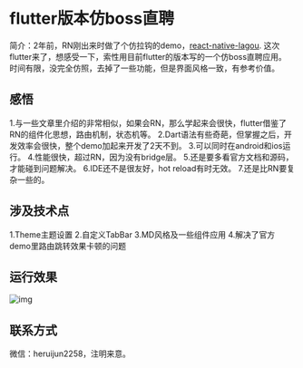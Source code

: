 # flutter版本仿boss直聘
简介：2年前，RN刚出来时做了个仿拉钩的demo，[react-native-lagou](https://github.com/heruijun/react-native-lagou).
这次flutter来了，想感受一下，索性用目前flutter的版本写的一个仿boss直聘应用。
时间有限，没完全仿照，去掉了一些功能，但是界面风格一致，有参考价值。

## 感悟
1.与一些文章里介绍的非常相似，如果会RN，那么学起来会很快，flutter借鉴了RN的组件化思想，路由机制，状态机等。
2.Dart语法有些奇葩，但掌握之后，开发效率会很快，整个demo加起来开发了2天不到。
3.可以同时在android和ios运行。
4.性能很快，超过RN，因为没有bridge层。
5.还是要多看官方文档和源码，才能碰到问题解决。
6.IDE还不是很友好，hot reload有时无效。
7.还是比RN要复杂一些的。

## 涉及技术点
1.Theme主题设置
2.自定义TabBar
3.MD风格及一些组件应用
4.解决了官方demo里路由跳转效果卡顿的问题

## 运行效果
![img](https://github.com/heruijun/flutter_boss/blob/master/effect.gif)

## 联系方式
微信：heruijun2258，注明来意。


